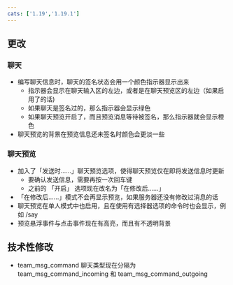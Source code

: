 ```yaml
---
cats: ['1.19','1.19.1']
---
```

## 更改
### 聊天
* 编写聊天信息时，聊天的签名状态会用一个颜色指示器显示出来
	* 指示器会显示在聊天输入区的左边，或者是在聊天预览区的左边（如果启用了的话)
	* 如果聊天是签名过的，那么指示器会显示绿色
	* 如果聊天预览开启了，而且预览消息等待被签名，那么指示器就会显示橙色
* 聊天预览的背景在预览信息还未签名时颜色会更淡一些
### 聊天预览
* 加入了「发送时……」聊天预览选项，使得聊天预览仅在即将发送信息时更新
	* 要确认发送信息，需要再按一次回车键
	* 之前的 「开启」 选项现在改名为「在修改后……」
* 「在修改后……」模式不会再显示预览，如果服务器还没有修改过消息的话
* 聊天预览在单人模式中也启用，且在使用有选择器选项的命令时也会显示，例如 /say
* 预览悬浮事件与点击事件现在有高亮，而且有不透明背景
## 技术性修改
* team_msg_command 聊天类型现在分隔为 team_msg_command_incoming 和 team_msg_command_outgoing
